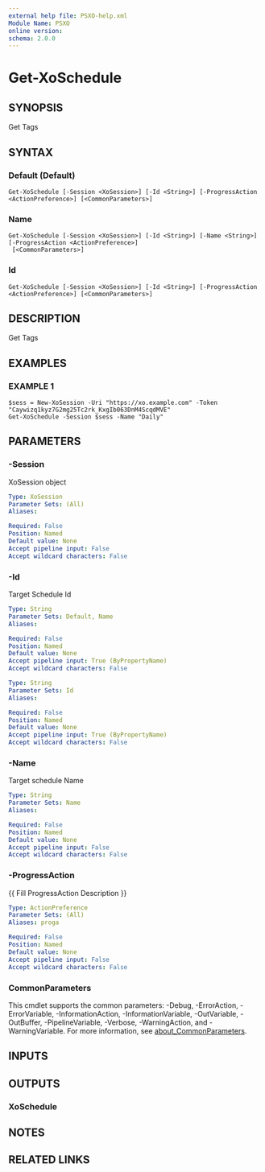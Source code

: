 ```yaml
---
external help file: PSXO-help.xml
Module Name: PSXO
online version:
schema: 2.0.0
---
```


# Get-XoSchedule

## SYNOPSIS
Get Tags

## SYNTAX

### Default (Default)
```
Get-XoSchedule [-Session <XoSession>] [-Id <String>] [-ProgressAction <ActionPreference>] [<CommonParameters>]
```

### Name
```
Get-XoSchedule [-Session <XoSession>] [-Id <String>] [-Name <String>] [-ProgressAction <ActionPreference>]
 [<CommonParameters>]
```

### Id
```
Get-XoSchedule [-Session <XoSession>] [-Id <String>] [-ProgressAction <ActionPreference>] [<CommonParameters>]
```

## DESCRIPTION
Get Tags

## EXAMPLES

### EXAMPLE 1
```
$sess = New-XoSession -Uri "https://xo.example.com" -Token "Caywizq1kyz7G2mg25Tc2rk_KxgIb063DnM4ScqdMVE"
Get-XoSchedule -Session $sess -Name "Daily"
```

## PARAMETERS

### -Session
XoSession object

```yaml
Type: XoSession
Parameter Sets: (All)
Aliases:

Required: False
Position: Named
Default value: None
Accept pipeline input: False
Accept wildcard characters: False
```

### -Id
Target Schedule Id

```yaml
Type: String
Parameter Sets: Default, Name
Aliases:

Required: False
Position: Named
Default value: None
Accept pipeline input: True (ByPropertyName)
Accept wildcard characters: False
```

```yaml
Type: String
Parameter Sets: Id
Aliases:

Required: False
Position: Named
Default value: None
Accept pipeline input: True (ByPropertyName)
Accept wildcard characters: False
```

### -Name
Target schedule Name

```yaml
Type: String
Parameter Sets: Name
Aliases:

Required: False
Position: Named
Default value: None
Accept pipeline input: False
Accept wildcard characters: False
```

### -ProgressAction
{{ Fill ProgressAction Description }}

```yaml
Type: ActionPreference
Parameter Sets: (All)
Aliases: proga

Required: False
Position: Named
Default value: None
Accept pipeline input: False
Accept wildcard characters: False
```

### CommonParameters
This cmdlet supports the common parameters: -Debug, -ErrorAction, -ErrorVariable, -InformationAction, -InformationVariable, -OutVariable, -OutBuffer, -PipelineVariable, -Verbose, -WarningAction, and -WarningVariable. For more information, see [about_CommonParameters](http://go.microsoft.com/fwlink/?LinkID=113216).

## INPUTS

## OUTPUTS

### XoSchedule
## NOTES

## RELATED LINKS
